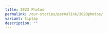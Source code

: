 ```yaml
---
title: 2023 Photos
permalink: /our-stories/permalink/2023photos/
variant: tiptap
description: ""
---
```

